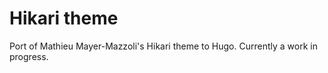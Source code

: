 # Hikari theme

Port of Mathieu Mayer-Mazzoli's Hikari theme to Hugo. Currently a work in progress.
